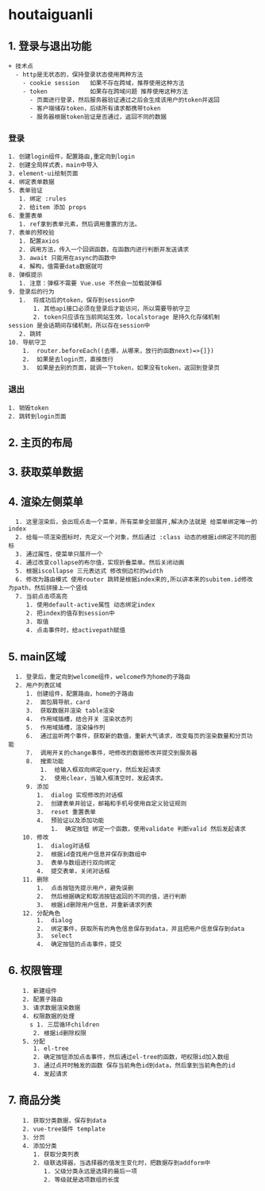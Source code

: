 # houtaiguanli

## 1. 登录与退出功能  
    + 技术点
      - http是无状态的，保持登录状态使用两种方法
        - cookie session   如果不存在跨域，推荐使用这种方法
        - token            如果存在跨域问题 推荐使用这种方法
          - 页面进行登录，然后服务器验证通过之后会生成该用户的token并返回
          - 客户端储存token，后续所有请求都携带token
          - 服务器根据token验证是否通过，返回不同的数据
### 登录
    1. 创建login组件，配置路由,重定向到login
    2. 创建全局样式表，main中导入
    3. element-ui绘制页面
    4. 绑定表单数据 
    5. 表单验证
       1. 绑定 :rules
       2. 给item 添加 props
    6. 重置表单
       1. ref拿到表单元素，然后调用重置的方法。
    7. 表单的预校验
       1. 配置axios
       2. 调用方法，传入一个回调函数，在函数内进行判断并发送请求
       3. await 只能用在async的函数中
       4. 解构，值需要data数据就可
    8. 弹框提示
       1. 注意：弹框不需要 Vue.use 不然会一加载就弹框
    9. 登录后的行为
       1.  将成功后的token，保存到session中 
           1. 其他api接口必须在登录后才能访问，所以需要导航守卫
           2. token只应该在当前网站生效，localstorage 是持久化存储机制    session 是会话期间存储机制，所以存在session中
       2. 跳转
    10. 导航守卫
        1.  router.beforeEach((去哪，从哪来，放行的函数next)=>{]})
        2.  如果是去login页，直接放行
        3.  如果是去别的页面，就调一下token，如果没有token，返回到登录页
### 退出
    1. 销毁token
    2. 跳转到login页面

## 2. 主页的布局
## 3. 获取菜单数据
## 4. 渲染左侧菜单
      1. 这里渲染后，会出现点击一个菜单，所有菜单全部展开,解决办法就是 给菜单绑定唯一的index 
      2. 给每一项渲染图标时，先定义一个对象，然后通过 :class 动态的根据id绑定不同的图标 
      3. 通过属性，使菜单只展开一个
      4. 通过改变collapse的布尔值，实现折叠菜单。然后关闭动画
      5. 根据iscollapse 三元表达式 修改侧边栏的width
      6. 修改为路由模式 使用router 跳转是根据index来的,所以讲本来的subitem.id修改为path，然后拼接上一个竖线
      7. 当前点击项高亮
         1. 使用default-active属性 动态绑定index
         2. 把index的值存到session中
         3. 取值
         4. 点击事件时，给activepath赋值
## 5. main区域
      1. 登录后，重定向到welcome组件，welcome作为home的子路由
      2. 用户列表区域
         1. 创建组件，配置路由，home的子路由
         2.  面包屑导航，card
         3.  获取数据并渲染 table渲染
         4.  作用域插槽，结合开关 渲染状态列
         5.  作用域插槽，渲染操作列
         6.  通过监听两个事件，获取新的数值，重新大气请求，改变每页的渲染数量和分页功能
         7.  调用开关的change事件，吧修改的数据修改并提交到服务器
         8.  搜索功能
             1.  给输入框双向绑定query，然后发起请求
             2.  使用clear，当输入框清空时，发起请求。
         9. 添加
            1.  dialog 实现修改的对话框
            2.  创建表单并验证，邮箱和手机号使用自定义验证规则
            3.  reset 重置表单
            4.  预验证以及添加功能
                1.  确定按钮 绑定一个函数，使用validate 判断valid 然后发起请求
        10. 修改
            1.  dialog对话框
            2.  根据id查找用户信息并保存到数组中
            3.  表单与数组进行双向绑定
            4.  提交表单，关闭对话框
        11. 删除
            1.  点击按钮先提示用户，避免误删
            2.  然后根据确定和取消按钮返回的不同的值，进行判断
            3.  根据id删除用户信息，并重新请求列表
        12. 分配角色
            1.  dialog
            2.  绑定事件，获取所有的角色信息保存到data，并且把用户信息保存到data
            3.  select 
            4.  确定按钮的点击事件，提交
## 6. 权限管理
        1. 新建组件
        2. 配置子路由
        3. 请求数据渲染数据
        4. 权限数据的处理
          s 1. 三层循环children
           2. 根据id删除权限
        5. 分配
           1. el-tree
           2. 确定按钮添加点击事件，然后通过el-tree的函数，吧权限id加入数组
           3. 通过点开时触发的函数 保存当前角色id到data，然后拿到当前角色的id
           4. 发起请求
## 7. 商品分类
        1. 获取分类数据，保存到data
        2. vue-tree插件 template
        3. 分页
        4. 添加分类
           1. 获取分类列表
           2. 级联选择器，当选择器的值发生变化时，把数据存到addform中
              1. 父级分类永远是选择的最后一项
              2. 等级就是选项数组的长度